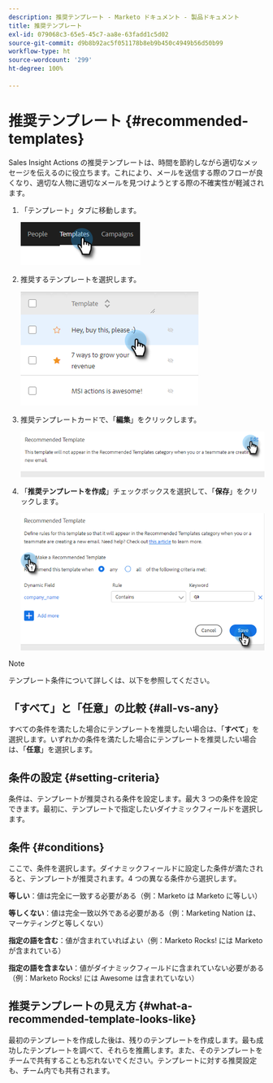 ```yaml
---
description: 推奨テンプレート - Marketo ドキュメント - 製品ドキュメント
title: 推奨テンプレート
exl-id: 079068c3-65e5-45c7-aa8e-63fadd1c5d02
source-git-commit: d9b8b92ac5f051178b8eb9b450c4949b56d50b99
workflow-type: ht
source-wordcount: '299'
ht-degree: 100%

---
```


# 推奨テンプレート {#recommended-templates}

Sales Insight Actions の推奨テンプレートは、時間を節約しながら適切なメッセージを伝えるのに役立ちます。これにより、メールを送信する際のフローが良くなり、適切な人物に適切なメールを見つけようとする際の不確実性が軽減されます。

1. 「テンプレート」タブに移動します。

   ![](assets/recommended-templates-1.png)

1. 推奨するテンプレートを選択します。

   ![](assets/recommended-templates-2.png)

1. 推奨テンプレートカードで、「**編集**」をクリックします。

   ![](assets/recommended-templates-3.png)

1. 「**推奨テンプレートを作成**」チェックボックスを選択して、「**保存**」をクリックします。

   ![](assets/recommended-templates-4.png)

>[!NOTE]
>
>テンプレート条件について詳しくは、以下を参照してください。

## 「すべて」と「任意」の比較 {#all-vs-any}

すべての条件を満たした場合にテンプレートを推奨したい場合は、「**すべて**」を選択します。いずれかの条件を満たした場合にテンプレートを推奨したい場合は、「**任意**」を選択します。

## 条件の設定 {#setting-criteria}

条件は、テンプレートが推奨される条件を設定します。最大 3 つの条件を設定できます。最初に、テンプレートで指定したいダイナミックフィールドを選択します。

## 条件 {#conditions}

ここで、条件を選択します。ダイナミックフィールドに設定した条件が満たされると、テンプレートが推奨されます。4 つの異なる条件から選択します。

**等しい**：値は完全に一致する必要がある（例：Marketo は Marketo に等しい）

**等しくない**：値は完全一致以外である必要がある（例：Marketing Nation は、マーケティングと等しくない）

**指定の語を含む**：値が含まれていればよい（例：Marketo Rocks! には Marketo が含まれている）

**指定の語を含まない**：値がダイナミックフィールドに含まれていない必要がある（例：Marketo Rocks! には Awesome は含まれていない）

## 推奨テンプレートの見え方 {#what-a-recommended-template-looks-like}

最初のテンプレートを作成した後は、残りのテンプレートを作成します。最も成功したテンプレートを調べて、それらを推薦します。また、そのテンプレートをチームで共有することも忘れないでください。テンプレートに対する推奨設定も、チーム内でも共有されます。
